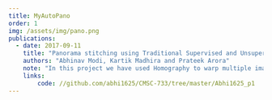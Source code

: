 ```yaml
---
title: MyAutoPano
order: 1
img: /assets/img/pano.png
publications:
  - date: 2017-09-11
    title: "Panorama stitching using Traditional Supervised and Unsupervised Approaches"
    authors: "Abhinav Modi, Kartik Madhira and Prateek Arora"
    note: "In this project we have used Homography to warp multiple images and stitch a panorama using three different techniques- Traditional  approach  using  feature  matching  and  RANSAC, Supervised  approach  to  predict  a  4  point  parametrization of  Homography  between  two  images  and  an  Unsupervised approach  to  predict Homography from the 4pt parametrization without  the  presence  of a  ground  truth."
    links:
        code: //github.com/abhi1625/CMSC-733/tree/master/Abhi1625_p1
---
```

